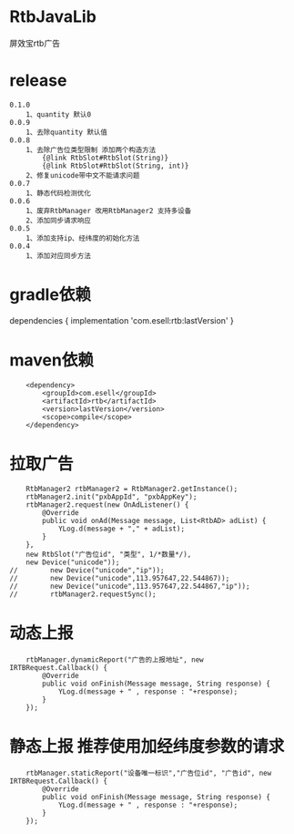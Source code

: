 # RtbJavaLib
屏效宝rtb广告

# release
    0.1.0
        1、quantity 默认0
    0.0.9
        1、去除quantity 默认值
    0.0.8
        1、去除广告位类型限制 添加两个构造方法
            {@link RtbSlot#RtbSlot(String)}
            {@link RtbSlot#RtbSlot(String, int)}
        2、修复unicode带中文不能请求问题
    0.0.7
        1、静态代码检测优化
    0.0.6
        1、废弃RtbManager 改用RtbManager2 支持多设备
        2、添加同步请求响应
    0.0.5
        1、添加支持ip、经纬度的初始化方法
    0.0.4
        1、添加对应同步方法
    
# gradle依赖
dependencies {
    implementation 'com.esell:rtb:lastVersion'
}
# maven依赖

        <dependency>
            <groupId>com.esell</groupId>
            <artifactId>rtb</artifactId>
            <version>lastVersion</version>
            <scope>compile</scope>
        </dependency>
        
# 拉取广告
        RtbManager2 rtbManager2 = RtbManager2.getInstance();
        rtbManager2.init("pxbAppId", "pxbAppKey");
        rtbManager2.request(new OnAdListener() {
            @Override
            public void onAd(Message message, List<RtbAD> adList) {
                YLog.d(message + "," + adList);
            }
        },
        new RtbSlot("广告位id", "类型", 1/*数量*/),
        new Device("unicode"));
    //        new Device("unicode","ip"));
    //        new Device("unicode",113.957647,22.544867));
    //        new Device("unicode",113.957647,22.544867,"ip"));
    //        rtbManager2.requestSync();

# 动态上报

        rtbManager.dynamicReport("广告的上报地址", new IRTBRequest.Callback() {
            @Override
            public void onFinish(Message message, String response) {
                YLog.d(message + " , response : "+response);
            }
        });
        
# 静态上报 推荐使用加经纬度参数的请求

        rtbManager.staticReport("设备唯一标识","广告位id", "广告id", new IRTBRequest.Callback() {
            @Override
            public void onFinish(Message message, String response) {
                YLog.d(message + " , response : "+response);
            }
        });

